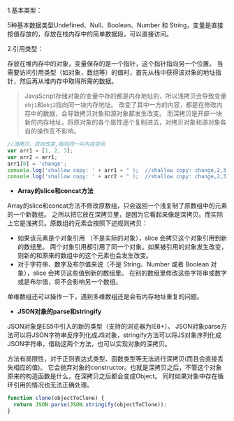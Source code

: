 1.基本类型：

5种基本数据类型Undefined、Null、Boolean、Number 和 String，变量是直接按值存放的，存放在栈内存中的简单数据段，可以直接访问。

2.引用类型：

存放在堆内存中的对象，变量保存的是一个指针，这个指针指向另一个位置。
当需要访问引用类型（如对象，数组等）的值时，首先从栈中获得该对象的地址指针，然后再从堆内存中取得所需的数据。

> JavaScript存储对象的变量中存的都是内存地址的，所以浅拷贝会导致变量```obj1```和```obj2```指向同一块内存地址。
改变了其中一方的内容，都是在修改内存中的数据，会导致拷贝对象和源对象都发生改变。
而深拷贝是开辟一块新的内存地址，将原对象的各个属性逐个复制进去，对拷贝对象和源对象各自的操作互不影响。

```javascript
//浅拷贝，双向改变,指向同一片内存空间
var arr1 = [1, 2, 3];
var arr2 = arr1;
arr1[0] = 'change';
console.log('shallow copy: ' + arr1 + " );  //shallow copy: change,2,3
console.log('shallow copy: ' + arr2 + " );  //shallow copy: change,2,3
```

- **Array的slice和concat方法**

Array的slice和concat方法不修改原数组，只会返回一个浅复制了原数组中的元素的一个新数组。
之所以把它放在深拷贝里，是因为它看起来像是深拷贝。而实际上它是浅拷贝。原数组的元素会按照下述规则拷贝：

- 如果该元素是个对象引用 （不是实际的对象），slice 会拷贝这个对象引用到新的数组里。
两个对象引用都引用了同一个对象。如果被引用的对象发生改变，则新的和原来的数组中的这个元素也会发生改变。
- 对于字符串、数字及布尔值来说（不是 String、Number 或者 Boolean 对象），slice 会拷贝这些值到新的数组里。
在别的数组里修改这些字符串或数字或是布尔值，将不会影响另一个数组。

单维数组还可以操作一下，遇到多维数组还是会有内存地址重复的问题。

- **JSON对象的parse和stringify**

JSON对象是ES5中引入的新的类型（支持的浏览器为IE8+）。
JSON对象parse方法可以将JSON字符串反序列化成JS对象，stringify方法可以将JS对象序列化成JSON字符串，借助这两个方法，也可以实现对象的深拷贝。

方法有局限性，对于正则表达式类型、函数类型等无法进行深拷贝(而且会直接丢失相应的值)。
它会抛弃对象的constructor。也就是深拷贝之后，不管这个对象原来的构造函数是什么，在深拷贝之后都会变成Object。
同时如果对象中存在循环引用的情况也无法正确处理。

```js
function clone(objectToClone) {
  return JSON.parse(JSON.stringify(objectToClone));
}
```

